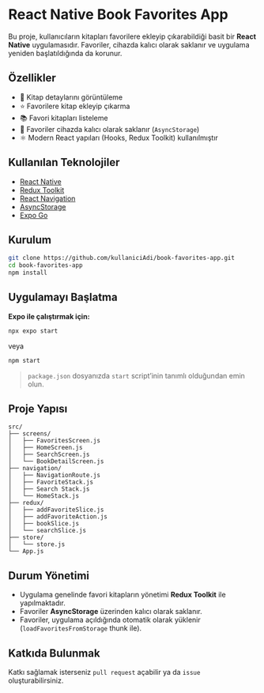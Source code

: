 # React Native Book Favorites App

Bu proje, kullanıcıların kitapları favorilere ekleyip çıkarabildiği basit bir **React Native** uygulamasıdır. Favoriler, cihazda kalıcı olarak saklanır ve uygulama yeniden başlatıldığında da korunur.


## Özellikler

- 📖 Kitap detaylarını görüntüleme  
- ⭐ Favorilere kitap ekleyip çıkarma  
- 📚 Favori kitapları listeleme  
- 💾 Favoriler cihazda kalıcı olarak saklanır (`AsyncStorage`)  
- ⚛️ Modern React yapıları (Hooks, Redux Toolkit) kullanılmıştır  


## Kullanılan Teknolojiler

- [React Native](https://reactnative.dev/)
- [Redux Toolkit](https://redux-toolkit.js.org/)
- [React Navigation](https://reactnavigation.org/)
- [AsyncStorage](https://github.com/react-native-async-storage/async-storage)
- [Expo Go](https://expo.dev/)


## Kurulum

```bash
git clone https://github.com/kullaniciAdi/book-favorites-app.git
cd book-favorites-app
npm install
````

## Uygulamayı Başlatma

**Expo ile çalıştırmak için:**

```bash
npx expo start
```

veya

```bash
npm start
```

> `package.json` dosyanızda `start` script’inin tanımlı olduğundan emin olun.


## Proje Yapısı

```
src/
├── screens/
│   ├── FavoritesScreen.js
│   ├── HomeScreen.js
│   ├── SearchScreen.js
│   └── BookDetailScreen.js
├── navigation/
│   ├── NavigationRoute.js
│   ├── FavoriteStack.js
│   ├── Search Stack.js
│   └── HomeStack.js
├── redux/
│   ├── addFavoriteSlice.js
│   ├── addFavoriteAction.js
│   ├── bookSlice.js
│   └── searchSlice.js
├── store/
│   └── store.js
└── App.js
```

## Durum Yönetimi

* Uygulama genelinde favori kitapların yönetimi **Redux Toolkit** ile yapılmaktadır.
* Favoriler **AsyncStorage** üzerinden kalıcı olarak saklanır.
* Favoriler, uygulama açıldığında otomatik olarak yüklenir (`loadFavoritesFromStorage` thunk ile).

## Katkıda Bulunmak

Katkı sağlamak isterseniz `pull request` açabilir ya da `issue` oluşturabilirsiniz.
